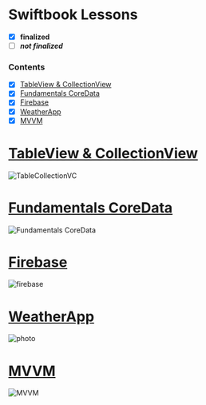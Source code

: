 # Swiftbook Lessons
 - [x] **finalized**
 - [ ] ***not finalized***
 
  ### Contents  
- [x] [TableView & CollectionView](#1)
- [x] [Fundamentals CoreData](#2)
- [x] [Firebase](#3)
- [x] [WeatherApp](#4)
- [x] [MVVM](#5)
<a name="1"></a>
# [TableView & CollectionView](https://github.com/mrgsdev/Swiftbook-Lessons/tree/main/TableView%20%26%20Collection%20View)
![TableCollectionVC](https://user-images.githubusercontent.com/107209053/187083781-30a3ef85-b7e0-4419-89a9-6e76b4d85d11.png)
## 
<a name="2"></a>
# [Fundamentals CoreData](https://github.com/mrgsdev/Swiftbook-Lessons/tree/main/Fundamentals%20CoreData%20)
![Fundamentals CoreData ](https://user-images.githubusercontent.com/107209053/187420152-62a714ac-6c48-407b-811f-01a054a888e2.png)
## 
<a name="3"></a>
# [Firebase](https://github.com/mrgsdev/Swiftbook-Lessons/tree/main/Firebase/FirebaseApp) 
![firebase](https://user-images.githubusercontent.com/107209053/189529110-8f0bebf0-a18a-4880-a16c-dea66a06fd17.png)
## 
<a name="4"></a>
# [WeatherApp](https://github.com/mrgsdev/Swiftbook-Lessons/tree/main/WeatherApp/WeatherApp) 
![photo](https://user-images.githubusercontent.com/107209053/195576709-a3841cdf-87eb-4953-a425-5b17b0ea4652.png)
## 
<a name="5"></a>
# [MVVM](https://github.com/mrgsdev/Swiftbook-Lessons/tree/main/MVVM) 
![MVVM](https://user-images.githubusercontent.com/107209053/197393159-a94d356d-3ef9-43f4-8389-4a064ee09d98.png)
## 
